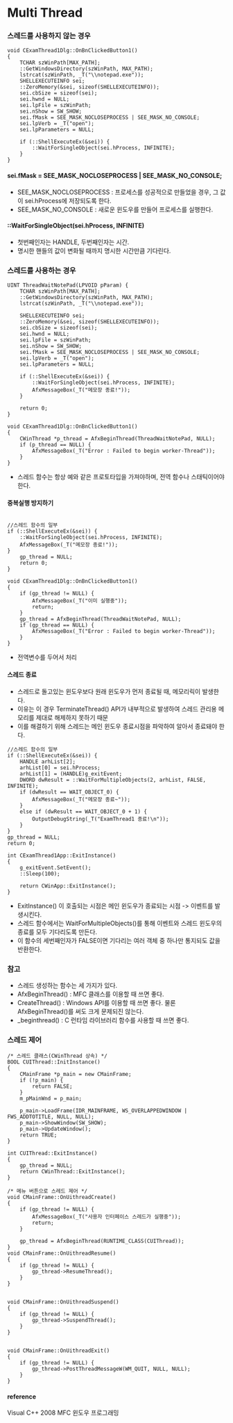 # Multi Thread

### 스레드를 사용하지 않는 경우

```
void CExamThread1Dlg::OnBnClickedButton1()
{
	TCHAR szWinPath[MAX_PATH];
	::GetWindowsDirectory(szWinPath, MAX_PATH);
	lstrcat(szWinPath, _T("\\notepad.exe"));
	SHELLEXECUTEINFO sei;
	::ZeroMemory(&sei, sizeof(SHELLEXECUTEINFO));
	sei.cbSize = sizeof(sei);
	sei.hwnd = NULL;
	sei.lpFile = szWinPath;
	sei.nShow = SW_SHOW;
	sei.fMask = SEE_MASK_NOCLOSEPROCESS | SEE_MASK_NO_CONSOLE;
	sei.lpVerb = _T("open");
	sei.lpParameters = NULL;

	if (::ShellExecuteEx(&sei)) {
		::WaitForSingleObject(sei.hProcess, INFINITE);
	}
}
```
#### sei.fMask = SEE_MASK_NOCLOSEPROCESS | SEE_MASK_NO_CONSOLE;
* SEE_MASK_NOCLOSEPROCESS : 프로세스를 성공적으로 만들었을 경우, 그 값이 sei.hProcess에 저장되도록 한다.
* SEE_MASK_NO_CONSOLE : 새로운 윈도우를 만들어 프로세스를 실행한다.  

#### ::WaitForSingleObject(sei.hProcess, INFINITE)
* 첫번째인자는 HANDLE, 두번째인자는 시간.
* 명시한 핸들의 값이 변화될 때까지 명시한 시간만큼 기다린다.  

### 스레드를 사용하는 경우

```
UINT ThreadWaitNotePad(LPVOID pParam) {
	TCHAR szWinPath[MAX_PATH];
	::GetWindowsDirectory(szWinPath, MAX_PATH);
	lstrcat(szWinPath, _T("\\notepad.exe"));

	SHELLEXECUTEINFO sei;
	::ZeroMemory(&sei, sizeof(SHELLEXECUTEINFO));
	sei.cbSize = sizeof(sei);
	sei.hwnd = NULL;
	sei.lpFile = szWinPath;
	sei.nShow = SW_SHOW;
	sei.fMask = SEE_MASK_NOCLOSEPROCESS | SEE_MASK_NO_CONSOLE;
	sei.lpVerb = _T("open");
	sei.lpParameters = NULL;

	if (::ShellExecuteEx(&sei)) {
		::WaitForSingleObject(sei.hProcess, INFINITE);
		AfxMessageBox(_T("메모장 종료!"));
	}

	return 0;
}

void CExamThread1Dlg::OnBnClickedButton1()
{
	CWinThread *p_thread = AfxBeginThread(ThreadWaitNotePad, NULL);
	if (p_thread == NULL) {
		AfxMessageBox(_T("Error : Failed to begin worker-Thread"));
	}
}
```
* 스레드 함수는 항상 예와 같은 프로토타입을 가져야하며, 전역 함수나 스태틱이어야 한다.


#### 중복실행 방지하기

```

//스레드 함수의 일부
if (::ShellExecuteEx(&sei)) {
    ::WaitForSingleObject(sei.hProcess, INFINITE);
    AfxMessageBox(_T("메모장 종료!"));
}
    gp_thread = NULL;
    return 0;
}

void CExamThread1Dlg::OnBnClickedButton1()
{
    if (gp_thread != NULL) {
        AfxMessageBox(_T("이미 실행중"));
        return;
    }
    gp_thread = AfxBeginThread(ThreadWaitNotePad, NULL);
    if (gp_thread == NULL) {
        AfxMessageBox(_T("Error : Failed to begin worker-Thread"));
    }
}
```
* 전역변수를 두어서 처리

#### 스레드 종료

* 스레드로 돌고있는 윈도우보다 원래 윈도우가 먼저 종료될 때, 메모리릭이 발생한다.
* 이유는 이 경우 TerminateThread() API가 내부적으로 발생하여 스레드 관리용 메모리를 제대로 해제하지 못하기 때문
* 이를 해결하기 위해 스레드는 메인 윈도우 종료시점을 파악하여 알아서 종료돼야 한다.

```
//스레드 함수의 일부
if (::ShellExecuteEx(&sei)) {
    HANDLE arhList[2];
    arhList[0] = sei.hProcess;
    arhList[1] = (HANDLE)g_exitEvent;
    DWORD dwResult = ::WaitForMultipleObjects(2, arhList, FALSE, INFINITE);
    if (dwResult == WAIT_OBJECT_0) {
        AfxMessageBox(_T("메모장 종료~"));
    }
    else if (dwResult == WAIT_OBJECT_0 + 1) {
        OutputDebugString(_T("ExamThread1 종료!\n"));
    }
}
gp_thread = NULL;
return 0;

int CExamThread1App::ExitInstance()
{
	g_exitEvent.SetEvent();
	::Sleep(100);

	return CWinApp::ExitInstance();
}
```
* ExitInstance() 이 호출되는 시점은 메인 윈도우가 종료되는 시점 -> 이벤트를 발생시킨다.
* 스레드 함수에서는 WaitForMultipleObjects()를 통해 이벤트와 스레드 윈도우의 종료를 모두 기다리도록 만든다.
* 이 함수의 세번째인자가 FALSE이면 기다리는 여러 객체 중 하나만 통지되도 값을 반환한다.

### 참고

* 스레드 생성하는 함수는 세 가지가 있다.  
* AfxBeginThread() : MFC 클래스를 이용할 때 쓰면 좋다.
* CreateThread() : Windows API를 이용할 때 쓰면 좋다. 물론 AfxBeginThread()를 써도 크게 문제되진 않는다.
* \_beginthread() : C 런타임 라이브러리 함수를 사용할 때 쓰면 좋다.

### 스레드 제어

```
/* 스레드 클래스(CWinThread 상속) */
BOOL CUIThread::InitInstance()
{
	CMainFrame *p_main = new CMainFrame;
	if (!p_main) {
		return FALSE;
	}
	m_pMainWnd = p_main;

	p_main->LoadFrame(IDR_MAINFRAME, WS_OVERLAPPEDWINDOW | FWS_ADDTOTITLE, NULL, NULL);
	p_main->ShowWindow(SW_SHOW);
	p_main->UpdateWindow();
	return TRUE;
}

int CUIThread::ExitInstance()
{
	gp_thread = NULL;
	return CWinThread::ExitInstance();
}

/* 메뉴 버튼으로 스레드 제어 */
void CMainFrame::OnUithreadCreate()
{
	if (gp_thread != NULL) {
		AfxMessageBox(_T("사용자 인터페이스 스레드가 실행중"));
		return;
	}

	gp_thread = AfxBeginThread(RUNTIME_CLASS(CUIThread));
}
void CMainFrame::OnUithreadResume()
{
	if (gp_thread != NULL) {
		gp_thread->ResumeThread();
	}
}


void CMainFrame::OnUithreadSuspend()
{
	if (gp_thread != NULL) {
		gp_thread->SuspendThread();
	}
}


void CMainFrame::OnUithreadExit()
{
	if (gp_thread != NULL) {
		gp_thread->PostThreadMessageW(WM_QUIT, NULL, NULL);
	}
}
```

#### reference
Visual C++ 2008 MFC 윈도우 프로그래밍
